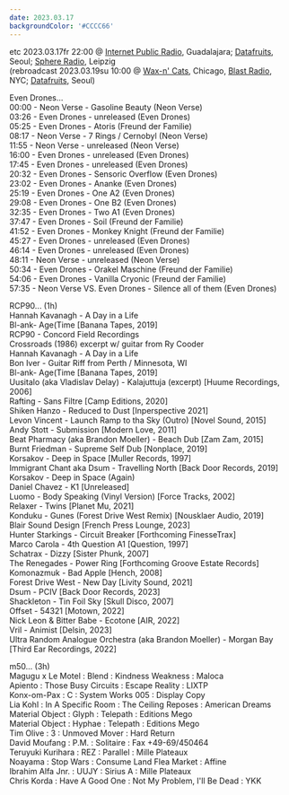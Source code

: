 ```yaml
---
date: 2023.03.17
backgroundColor: '#CCCC66'
---
```


etc 2023.03.17fr 22:00 @ [Internet Public Radio](http://www.internetpublicradio.live/), Guadalajara; [Datafruits](http://www.datafruits.fm/), Seoul; [Sphere Radio](http://www.sphere-radio.net/), Leipzig  
(rebroadcast 2023.03.19su 10:00 @ [Wax-n' Cats](http://www.twitch.tv/waxncats), Chicago, [Blast Radio](https://blastradio.com/kimochisound), NYC; [Datafruits](http://www.datafruits.fm/), Seoul)  

Even Drones...  
00:00 - Neon Verse - Gasoline Beauty (Neon Verse)  
03:26 - Even Drones - unreleased (Even Drones)  
05:25 - Even Drones - Atoris (Freund der Familie)  
08:17 - Neon Verse - 7 Rings / Cernobyl (Neon Verse)  
11:55 - Neon Verse - unreleased (Neon Verse)  
16:00 - Even Drones - unreleased (Even Drones)  
17:45 - Even Drones - unreleased (Even Drones)  
20:32 - Even Drones - Sensoric Overflow (Even Drones)  
23:02 - Even Drones - Ananke (Even Drones)  
25:19 - Even Drones - One A2 (Even Drones)  
29:08 - Even Drones - One B2 (Even Drones)  
32:35 - Even Drones - Two A1 (Even Drones)  
37:47 - Even Drones - Soil (Freund der Familie)  
41:52 - Even Drones - Monkey Knight (Freund der Familie)  
45:27 - Even Drones - unreleased (Even Drones)  
46:14 - Even Drones - unreleased (Even Drones)  
48:11 - Neon Verse - unreleased (Neon Verse)  
50:34 - Even Drones - Orakel Maschine (Freund der Familie)  
54:06 - Even Drones - Vanilla Cryonic (Freund der Familie)  
57:35 - Neon Verse VS. Even Drones - Silence all of them (Even Drones)  

RCP90... (1h)  
Hannah Kavanagh - A Day in a Life  
Bl-ank- Age(Time \[Banana Tapes, 2019\]  
RCP90 - Concord Field Recordings  
Crossroads (1986) excerpt w/ guitar from Ry Cooder  
Hannah Kavanagh - A Day in a Life  
Bon Iver - Guitar Riff from Perth / Minnesota, WI  
Bl-ank- Age(Time \[Banana Tapes, 2019\]  
Uusitalo (aka Vladislav Delay) - Kalajuttuja (excerpt) \[Huume Recordings, 2006\]  
Rafting - Sans Filtre \[Camp Editions, 2020\]  
Shiken Hanzo - Reduced to Dust \[Inperspective 2021\]  
Levon Vincent - Launch Ramp to tha Sky (Outro) \[Novel Sound, 2015\]  
Andy Stott - Submission \[Modern Love, 2011\]  
Beat Pharmacy (aka Brandon Moeller) - Beach Dub \[Zam Zam, 2015\]  
Burnt Friedman - Supreme Self Dub \[Nonplace, 2019\]  
Korsakov - Deep in Space \[Muller Records, 1997\]  
Immigrant Chant aka Dsum - Travelling North \[Back Door Records, 2019\]  
Korsakov - Deep in Space (Again)  
Daniel Chavez - K1 \[Unreleased\]  
Luomo - Body Speaking (Vinyl Version) \[Force Tracks, 2002\]  
Relaxer - Twins \[Planet Mu, 2021\]  
Konduku - Gunes (Forest Drive West Remix) \[Nousklaer Audio, 2019\]  
Blair Sound Design \[French Press Lounge, 2023\]  
Hunter Starkings - Circuit Breaker \[Forthcoming FinesseTrax\]  
Marco Carola - 4th Question A1 \[Question, 1997\]  
Schatrax - Dizzy \[Sister Phunk, 2007\]  
The Renegades - Power Ring \[Forthcoming Groove Estate Records\]  
Komonazmuk - Bad Apple \[Hench, 2008\]  
Forest Drive West - New Day \[Livity Sound, 2021\]  
Dsum - PCIV \[Back Door Records, 2023\]  
Shackleton - Tin Foil Sky \[Skull Disco, 2007\]  
Offset - 54321 \[Motown, 2022\]  
Nick Leon & Bitter Babe - Ecotone \[AIR, 2022\]  
Vril - Animist \[Delsin, 2023\]  
Ultra Random Analogue Orchestra (aka Brandon Moeller) - Morgan Bay \[Third Ear Recordings, 2022\]  

m50... (3h)  
Magugu x Le Motel : Blend : Kindness Weakness : Maloca  
Apiento : Those Busy Circuits : Escape Reality : LIXTP  
Konx-om-Pax : C : System Works 005 : Display Copy  
Lia Kohl : In A Specific Room : The Ceiling Reposes : American Dreams  
Material Object : Glyph : Telepath : Editions Mego  
Material Object : Hyphae : Telepath : Editions Mego  
Tim Olive : 3 : Unmoved Mover : Hard Return  
David Moufang : P.M. : Solitaire : Fax +49-69/450464  
Teruyuki Kurihara : REZ : Parallel : Mille Plateaux  
Noayama : Stop Wars : Consume Land Flea Market : Affine  
Ibrahim Alfa Jnr. : UUJY : Sirius A : Mille Plateaux  
Chris Korda : Have A Good One : Not My Problem, I'll Be Dead : YKK